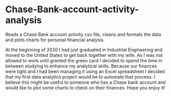 # Chase-Bank-account-activity-analysis

Reads a Chase Bank account activity csv file, cleans and formats the data and plots charts for personal financial analysis.

At the beginning of 2020 I had just graduated in Industrial Engineering and moved to the United States to get back together with my wife. As I was not allowed to work until granted the green card I decided to spend the time in between studying to enhance my analytical skills. Because our finances were tight and I had been managing it using an Excel spreadsheet I decided that my first data analytics project would be to automate that process. I believe this might be useful to someone who has a Chase bank account and would like to plot some charts to check on their finances. Hope you enjoy it!
